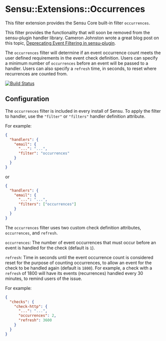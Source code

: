 # Sensu::Extensions::Occurrences

This filter extension provides the Sensu Core built-in filter
`occurrences`.

This filter provides the functionality that will soon be removed from
the sensu-plugin handler library. Cameron Johnston wrote a great blog
post on this topic, [Deprecating Event Filtering in
sensu-plugin](https://sensuapp.org/blog/2016/07/07/sensu-plugin-filter-deprecation.html).

The `occurrences` filter will determine if an event occurrence count
meets the user defined requirements in the event check definition.
Users can specify a minimum number of `occurrences` before an event
will be passed to a handler. Users can also specify a `refresh` time,
in seconds, to reset where recurrences are counted from.

[![Build Status](https://travis-ci.org/sensu-extensions/sensu-extensions-occurrences.svg?branch=master)](https://travis-ci.org/sensu/sensu-extensions-occurrences)

## Configuration

The `occurrences` filter is included in every install of Sensu. To
apply the filter to handler, use the `"filter"` or `"filters"` handler
definition attribute.

For example:

``` json
{
  "handlers": {
    "email": {
      "...": "...",
      "filter": "occurrences"
    }
  }
}
```

or

``` json
{
  "handlers": {
    "email": {
      "...": "...",
      "filters": ["occurrences"]
    }
  }
}
```

The `occurrences` filter uses two custom check definition attributes,
`occurrences`, and `refresh`.

`occurrences`: The number of event occurrences that must occur before
an event is handled for the check (default is `1`).

`refresh`: Time in seconds until the event occurrence count is
considered reset for the purpose of counting occurrences, to allow an
event for the check to be handled again (default is `1800`). For
example, a check with a `refresh` of 1800 will have its events
(recurrences) handled every 30 minutes, to remind users of the issue.

For example:

``` json
{
  "checks": {
    "check-http": {
      "...": "...",
      "occurrences": 2,
      "refresh": 3600
    }
  }
}
```
